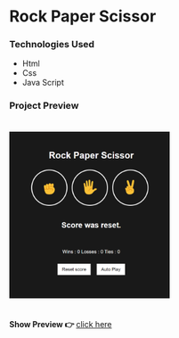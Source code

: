 # Rock Paper Scissor

<h3>Technologies Used</h3>
<ul>
  <li>Html</li>
  <li>Css</li>
  <li>Java Script</li>
</ul>
<h3>Project Preview</h3>
<img src="./image/rock-paper-scissor-1.png" style="width: 30vw; margin: 20px 0;">
<p><b>Show Preview 👉 </b><a href="https://rock-paper-scissor-js-project.netlify.app/">click here</a></p>
